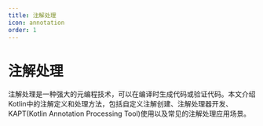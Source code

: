 ```yaml
---
title: 注解处理
icon: annotation
order: 1
---
```


# 注解处理

注解处理是一种强大的元编程技术，可以在编译时生成代码或验证代码。本文介绍Kotlin中的注解定义和处理方法，包括自定义注解创建、注解处理器开发、KAPT(Kotlin Annotation Processing Tool)使用以及常见的注解处理应用场景。
